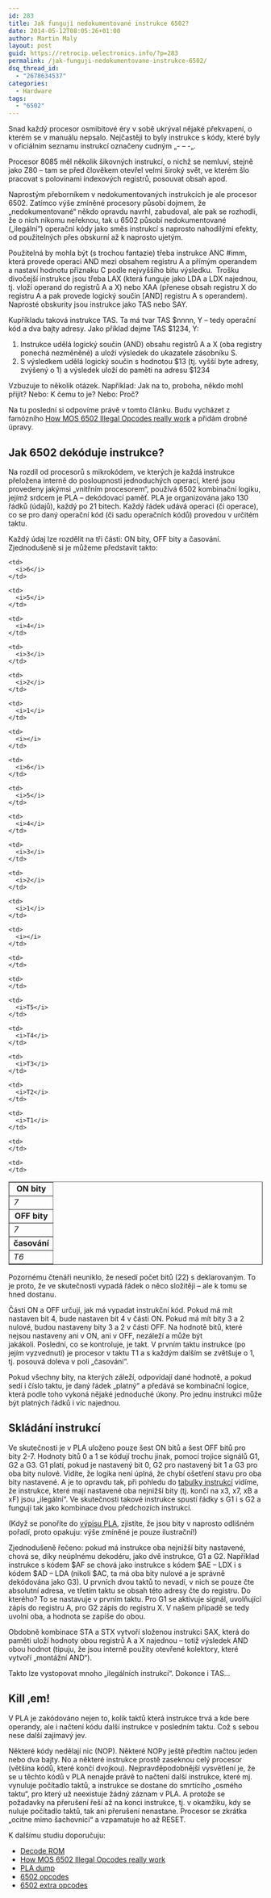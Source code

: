 ```yaml
---
id: 283
title: Jak fungují nedokumentované instrukce 6502?
date: 2014-05-12T08:05:26+01:00
author: Martin Maly
layout: post
guid: https://retrocip.uelectronics.info/?p=283
permalink: /jak-funguji-nedokumentovane-instrukce-6502/
dsq_thread_id:
  - "2678634537"
categories:
  - Hardware
tags:
  - "6502"
---
```

Snad každý procesor osmibitové éry v sobě ukrýval nějaké překvapení, o kterém se v manuálu nepsalo. Nejčastěji to byly instrukce s kódy, které byly v oficiálním seznamu instrukcí označeny cudným &#8222;- &#8211; -&#8222;.

<!--more-->

Procesor 8085 měl několik šikovných instrukcí, o nichž se nemluví, stejně jako Z80 &#8211; tam se před člověkem otevřel velmi široký svět, ve kterém šlo pracovat s polovinami indexových registrů, posouvat obsah apod.

Naprostým přeborníkem v nedokumentovaných instrukcích je ale procesor 6502. Zatímco výše zmíněné procesory působí dojmem, že &#8222;nedokumentované&#8220; někdo opravdu navrhl, zabudoval, ale pak se rozhodli, že o nich nikomu neřeknou, tak u 6502 působí nedokumentované (&#8222;ilegální&#8220;) operační kódy jako směs instrukcí s naprosto nahodilými efekty, od použitelných přes obskurní až k naprosto ujetým.

Použitelná by mohla být (s trochou fantazie) třeba instrukce ANC #imm, která provede operaci AND mezi obsahem registru A a přímým operandem a nastaví hodnotu příznaku C podle nejvyššího bitu výsledku.  Trošku divočejší instrukce jsou třeba LAX (která funguje jako LDA a LDX najednou, tj. vloží operand do registrů A a X) nebo XAA (přenese obsah registru X do registru A a pak provede logický součin [AND] registru A s operandem). Naprosté obskurity jsou instrukce jako TAS nebo SAY.

Kupříkladu taková instrukce TAS. Ta má tvar TAS $nnnn, Y &#8211; tedy operační kód a dva bajty adresy. Jako příklad dejme TAS $1234, Y:

  1. Instrukce udělá logický součin (AND) obsahu registrů A a X (oba registry ponechá nezměněné) a uloží výsledek do ukazatele zásobníku S.
  2. S výsledkem udělá logický součin s hodnotou $13 (tj. vyšší byte adresy, zvýšený o 1) a výsledek uloží do paměti na adresu $1234

Vzbuzuje to několik otázek. Například: Jak na to, proboha, někdo mohl přijít? Nebo: K čemu to je? Nebo: Proč?

Na tu poslední si odpovíme právě v tomto článku. Budu vycházet z famózního [How MOS 6502 Illegal Opcodes really work](https://www.pagetable.com/?p=39) a přidám drobné úpravy.

## Jak 6502 dekóduje instrukce?

Na rozdíl od procesorů s mikrokódem, ve kterých je každá instrukce přeložena interně do posloupnosti jednoduchých operací, které jsou provedeny jakýmsi &#8222;vnitřním procesorem&#8220;, používá 6502 kombinační logiku, jejímž srdcem je PLA &#8211; dekódovací paměť. PLA je organizována jako 130 řádků (údajů), každý po 21 bitech. Každý řádek udává operaci (či operace), co se pro daný operační kód (či sadu operačních kódů) provedou v určitém taktu.

Každý údaj lze rozdělit na tři části: ON bity, OFF bity a časování. Zjednodušeně si je můžeme představit takto:

<table border="1" width="500px">
  <tr>
    <td colspan="8" align="center">
      <b>ON bity</b>
    </td>
  </tr>
  
  <tr>
    <td>
      <i>7</i>
    </td>
    
    <td>
      <i>6</i>
    </td>
    
    <td>
      <i>5</i>
    </td>
    
    <td>
      <i>4</i>
    </td>
    
    <td>
      <i>3</i>
    </td>
    
    <td>
      <i>2</i>
    </td>
    
    <td>
      <i>1</i>
    </td>
    
    <td>
      <i></i>
    </td>
  </tr>
  
  <tr>
    <td colspan="8" align="center">
      <b>OFF bity</b>
    </td>
  </tr>
  
  <tr>
    <td>
      <i>7</i>
    </td>
    
    <td>
      <i>6</i>
    </td>
    
    <td>
      <i>5</i>
    </td>
    
    <td>
      <i>4</i>
    </td>
    
    <td>
      <i>3</i>
    </td>
    
    <td>
      <i>2</i>
    </td>
    
    <td>
      <i>1</i>
    </td>
    
    <td>
      <i></i>
    </td>
  </tr>
  
  <tr>
    <td colspan="6" align="center">
      <strong>časování</strong>
    </td>
    
    <td>
    </td>
    
    <td>
    </td>
  </tr>
  
  <tr>
    <td>
      <i>T6</i>
    </td>
    
    <td>
      <i>T5</i>
    </td>
    
    <td>
      <i>T4</i>
    </td>
    
    <td>
      <i>T3</i>
    </td>
    
    <td>
      <i>T2</i>
    </td>
    
    <td>
      <i>T1</i>
    </td>
    
    <td>
    </td>
    
    <td>
    </td>
  </tr>
</table>

Pozornému čtenáři neuniklo, že nesedí počet bitů (22) s deklarovaným. To je proto, že ve skutečnosti vypadá řádek o něco složitěji &#8211; ale k tomu se hned dostanu.

Části ON a OFF určují, jak má vypadat instrukční kód. Pokud má mít nastaven bit 4, bude nastaven bit 4 v části ON. Pokud má mít bity 3 a 2 nulové, budou nastaveny bity 3 a 2 v části OFF. Na hodnotě bitů, které nejsou nastaveny ani v ON, ani v OFF, nezáleží a může být jakákoli. Poslední, co se kontroluje, je takt. V prvním taktu instrukce (po jejím vyzvednutí) je procesor v taktu T1 a s každým dalším se zvětšuje o 1, tj. posouvá doleva v poli &#8222;časování&#8220;.

Pokud všechny bity, na kterých záleží, odpovídají dané hodnotě, a pokud sedí i číslo taktu, je daný řádek &#8222;platný&#8220; a předává se kombinační logice, která podle toho vykoná nějaké jednoduché úkony. Pro jednu instrukci může být platných řádků i víc najednou.

## Skládání instrukcí

Ve skutečnosti je v PLA uloženo pouze šest ON bitů a šest OFF bitů pro bity 2-7. Hodnoty bitů 0 a 1 se kódují trochu jinak, pomocí trojice signálů G1, G2 a G3. G1 platí, pokud je nastavený bit 0, G2 pro nastavený bit 1 a G3 pro oba bity nulové. Vidíte, že logika není úplná, že chybí ošetření stavu pro oba bity nastavené. A je to opravdu tak, při pohledu do [tabulky instrukcí](https://www.oxyron.de/html/opcodes02.html) vidíme, že instrukce, které mají nastavené oba nejnižší bity (tj. končí na x3, x7, xB a xF) jsou &#8222;ilegální&#8220;. Ve skutečnosti takové instrukce spustí řádky s G1 i s G2 a fungují tak jako kombinace dvou předchozích instrukcí.

(Když se ponoříte do [výpisu PLA](https://code.google.com/p/breaks/source/browse/trunk/Docs/6502/PLA.txt?spec=svn2&r=2), zjistíte, že jsou bity v naprosto odlišném pořadí, proto opakuju: výše zmíněné je pouze ilustrační!)

Zjednodušeně řečeno: pokud má instrukce oba nejnižší bity nastavené, chová se, díky neúplnému dekodéru, jako dvě instrukce, G1 a G2. Například instrukce s kódem $AF se chová jako instrukce s kódem $AE &#8211; LDX i s kódem $AD &#8211; LDA (nikoli $AC, ta má oba bity nulové a je správně dekódována jako G3). U prvních dvou taktů to nevadí, v nich se pouze čte absolutní adresa, ve třetím taktu se obsah této adresy čte do registru. Do kterého? To se nastavuje v prvním taktu. Pro G1 se aktivuje signál, uvolňující zápis do registru A, pro G2 zápis do registru X. V našem případě se tedy uvolní oba, a hodnota se zapíše do obou.

Obdobně kombinace STA a STX vytvoří složenou instrukci SAX, která do paměti uloží hodnoty obou registrů A a X najednou &#8211; totiž výsledek AND obou hodnot (tipuju, že jsou interně použity otevřené kolektory, které vytvoří &#8222;montážní AND&#8220;).

Takto lze vystopovat mnoho &#8222;ilegálních instrukcí&#8220;. Dokonce i TAS&#8230;

## Kill &#8218;em!

V PLA je zakódováno nejen to, kolik taktů která instrukce trvá a kde bere operandy, ale i načtení kódu další instrukce v posledním taktu. Což s sebou nese další zajímavý jev.

Některé kódy nedělají nic (NOP). Některé NOPy ještě předtím načtou jeden nebo dva bajty. No a některé instrukce prostě zaseknou celý procesor (většina kódů, které končí dvojkou). Nejpravděpodobnější vysvětlení je, že se u těchto kódů v PLA nenajde právě to načtení další instrukce, které mj. vynuluje počítadlo taktů, a instrukce se dostane do smrtícího &#8222;osmého taktu&#8220;, pro který už neexistuje žádný záznam v PLA. A protože se požadavky na přerušení řeší až na konci instrukce, tj. v okamžiku, kdy se nuluje počítadlo taktů, tak ani přerušení nenastane. Procesor se zkrátka &#8222;ocitne mimo šachovnici&#8220; a vzpamatuje ho až RESET.

K dalšímu studiu doporučuju:

  * [Decode ROM](https://visual6502.org/wiki/index.php?title=6507_Decode_ROM)
  * [How MOS 6502 Illegal Opcodes really work](https://www.pagetable.com/?p=39)
  * [PLA dump](https://code.google.com/p/breaks/source/browse/trunk/Docs/6502/PLA.txt?spec=svn2&r=2)
  * [6502 opcodes](https://www.oxyron.de/html/opcodes02.html)
  * [6502 extra opcodes](https://www.ffd2.com/fridge/docs/6502-NMOS.extra.opcodes)